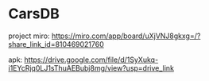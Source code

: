 # CarsDB
project miro: https://miro.com/app/board/uXjVNJ8gkxg=/?share_link_id=810469021760


apk: https://drive.google.com/file/d/1SyXukq-i1EYcRjq0LJ1sThuAEBubj8mg/view?usp=drive_link
